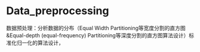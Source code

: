 # Data_preprocessing
数据预处理：分析数据的分布（Equal Width Partitioning等宽度分割的直方图&amp;Equal-depth (equal-frequency) Partitioning等深度分割的直方图算法设计）标准化归一化的算法设计，
